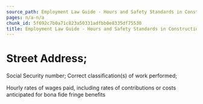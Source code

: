 ```yaml
---
source_path: Employment Law Guide - Hours and Safety Standards in Construction Contracts.md
pages: n/a-n/a
chunk_id: 5f692c7b0a71c823a50331adfbb0e8335df75530
title: Employment Law Guide - Hours and Safety Standards in Construction Contracts
---
```

# Street Address;

Social Security number; Correct classiﬁcation(s) of work performed;

Hourly rates of wages paid, including rates of contributions or costs anticipated for bona ﬁde fringe beneﬁts
